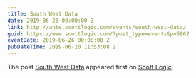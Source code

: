 ```yaml
---
title: South West Data
date: 2019-06-26 00:00:00 Z
link: http://ante.scottlogic.com/events/south-west-data/
guid: https://www.scottlogic.com/?post_type=events&p=5962
eventDate: 2019-06-26 00:00:00 Z
pubDateTime: 2019-06-20 11:53:08 Z
---
```


<p>The post <a rel="nofollow" href="http://ante.scottlogic.com/events/south-west-data/">South West Data</a> appeared first on <a rel="nofollow" href="http://ante.scottlogic.com">Scott Logic</a>.</p>